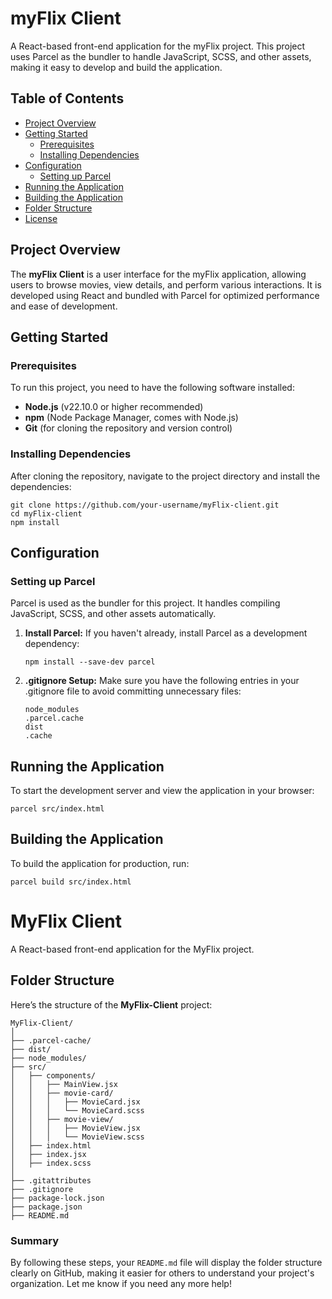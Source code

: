 # myFlix Client

A React-based front-end application for the myFlix project. This project uses Parcel as the bundler to handle JavaScript, SCSS, and other assets, making it easy to develop and build the application.

## Table of Contents
- [Project Overview](#project-overview)
- [Getting Started](#getting-started)
  - [Prerequisites](#prerequisites)
  - [Installing Dependencies](#installing-dependencies)
- [Configuration](#configuration)
  - [Setting up Parcel](#setting-up-parcel)
- [Running the Application](#running-the-application)
- [Building the Application](#building-the-application)
- [Folder Structure](#folder-structure)
- [License](#license)

## Project Overview
The **myFlix Client** is a user interface for the myFlix application, allowing users to browse movies, view details, and perform various interactions. It is developed using React and bundled with Parcel for optimized performance and ease of development.

## Getting Started

### Prerequisites
To run this project, you need to have the following software installed:
- **Node.js** (v22.10.0 or higher recommended)
- **npm** (Node Package Manager, comes with Node.js)
- **Git** (for cloning the repository and version control)

### Installing Dependencies
After cloning the repository, navigate to the project directory and install the dependencies:
```
git clone https://github.com/your-username/myFlix-client.git
cd myFlix-client
npm install
```

## Configuration

### Setting up Parcel
Parcel is used as the bundler for this project. It handles compiling JavaScript, SCSS, and other assets automatically.

1. **Install Parcel:**
   If you haven't already, install Parcel as a development dependency:
   ```
   npm install --save-dev parcel
   ```

2. **.gitignore Setup:** 
   Make sure you have the following entries in your .gitignore file to avoid committing unnecessary files:
   ```
   node_modules
   .parcel.cache
   dist
   .cache
   ```

## Running the Application

To start the development server and view the application in your browser:
```
parcel src/index.html
```

## Building the Application

To build the application for production, run:
```
parcel build src/index.html
```

# MyFlix Client

A React-based front-end application for the MyFlix project.

## Folder Structure

Here’s the structure of the **MyFlix-Client** project:

```
MyFlix-Client/
│
├── .parcel-cache/
├── dist/
├── node_modules/
├── src/
│   ├── components/
│   │   ├── MainView.jsx
│   │   ├── movie-card/
│   │   │   ├── MovieCard.jsx
│   │   │   └── MovieCard.scss
│   │   ├── movie-view/
│   │   │   ├── MovieView.jsx
│   │   │   └── MovieView.scss
│   ├── index.html
│   ├── index.jsx
│   ├── index.scss
│
├── .gitattributes
├── .gitignore
├── package-lock.json
├── package.json
├── README.md              
```

### Summary

By following these steps, your `README.md` file will display the folder structure clearly on GitHub, making it easier for others to understand your project's organization. Let me know if you need any more help!

